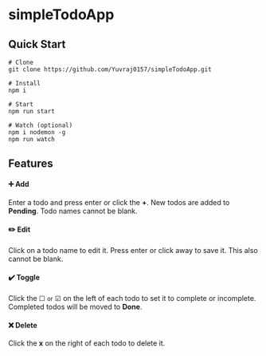 # simpleTodoApp

## Quick Start
```
# Clone
git clone https://github.com/Yuvraj0157/simpleTodoApp.git

# Install
npm i

# Start
npm run start

# Watch (optional)
npm i nodemon -g
npm run watch
```

## Features
#### ➕ Add
Enter a todo and press enter or click the **+**. New todos are added to **Pending**. Todo names cannot be blank.

#### ✏️ Edit
Click on a todo name to edit it. Press enter or click away to save it. This also cannot be blank.

#### ✔️ Toggle
Click the ☐ <small>or</small> ☑ on the left of each todo to set it to complete or incomplete. Completed todos will be moved to **Done**.

#### ❌ Delete
Click the **x** on the right of each todo to delete it.